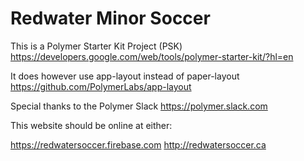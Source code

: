# Redwater Minor Soccer

This is a Polymer Starter Kit Project (PSK)
https://developers.google.com/web/tools/polymer-starter-kit/?hl=en

It does however use app-layout instead of paper-layout
https://github.com/PolymerLabs/app-layout

Special thanks to the Polymer Slack
https://polymer.slack.com

This website should be online at either:

https://redwatersoccer.firebase.com
http://redwatersoccer.ca


